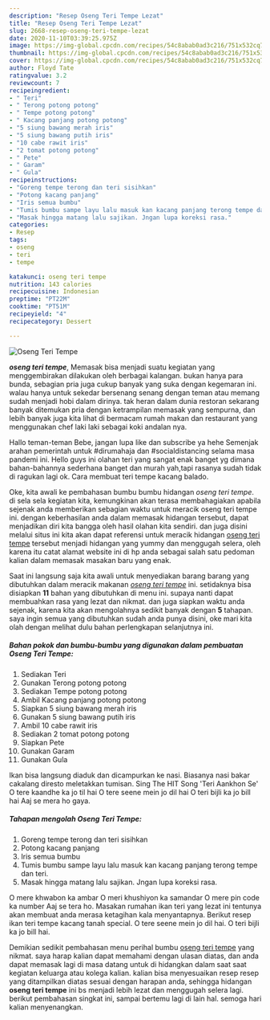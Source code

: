 ```yaml
---
description: "Resep Oseng Teri Tempe Lezat"
title: "Resep Oseng Teri Tempe Lezat"
slug: 2668-resep-oseng-teri-tempe-lezat
date: 2020-11-10T03:39:25.975Z
image: https://img-global.cpcdn.com/recipes/54c8abab0ad3c216/751x532cq70/oseng-teri-tempe-foto-resep-utama.jpg
thumbnail: https://img-global.cpcdn.com/recipes/54c8abab0ad3c216/751x532cq70/oseng-teri-tempe-foto-resep-utama.jpg
cover: https://img-global.cpcdn.com/recipes/54c8abab0ad3c216/751x532cq70/oseng-teri-tempe-foto-resep-utama.jpg
author: Floyd Tate
ratingvalue: 3.2
reviewcount: 7
recipeingredient:
- " Teri"
- " Terong potong potong"
- " Tempe potong potong"
- " Kacang panjang potong potong"
- "5 siung bawang merah iris"
- "5 siung bawang putih iris"
- "10 cabe rawit iris"
- "2 tomat potong potong"
- " Pete"
- " Garam"
- " Gula"
recipeinstructions:
- "Goreng tempe terong dan teri sisihkan"
- "Potong kacang panjang"
- "Iris semua bumbu"
- "Tumis bumbu sampe layu lalu masuk kan kacang panjang terong tempe dan teri."
- "Masak hingga matang lalu sajikan. Jngan lupa koreksi rasa."
categories:
- Resep
tags:
- oseng
- teri
- tempe

katakunci: oseng teri tempe 
nutrition: 143 calories
recipecuisine: Indonesian
preptime: "PT22M"
cooktime: "PT51M"
recipeyield: "4"
recipecategory: Dessert

---
```



![Oseng Teri Tempe](https://img-global.cpcdn.com/recipes/54c8abab0ad3c216/751x532cq70/oseng-teri-tempe-foto-resep-utama.jpg)

<b><i>oseng teri tempe</i></b>, Memasak bisa menjadi suatu kegiatan yang menggembirakan dilakukan oleh berbagai kalangan. bukan hanya para bunda, sebagian pria juga cukup banyak yang suka dengan kegemaran ini. walau hanya untuk sekedar bersenang senang dengan teman atau memang sudah menjadi hobi dalam dirinya. tak heran dalam dunia restoran sekarang banyak ditemukan pria dengan ketrampilan memasak yang sempurna, dan lebih banyak juga kita lihat di bermacam rumah makan dan restaurant yang menggunakan chef laki laki sebagai koki andalan nya.

Hallo teman-teman Bebe, jangan lupa like dan subscribe ya hehe Semenjak arahan pemerintah untuk #dirumahaja dan #socialdistancing selama masa pandemi ini. Hello guys ini olahan teri yang sangat enak banget yg dimana bahan-bahannya sederhana banget dan murah yah,tapi rasanya sudah tidak di ragukan lagi ok. Cara membuat teri tempe kacang balado.

Oke, kita awali ke pembahasan bumbu bumbu hidangan <i>oseng teri tempe</i>. di sela sela kegiatan kita, kemungkinan akan terasa membahagiakan apabila sejenak anda memberikan sebagian waktu untuk meracik oseng teri tempe ini. dengan keberhasilan anda dalam memasak hidangan tersebut, dapat menjadikan diri kita bangga oleh hasil olahan kita sendiri. dan juga disini melalui situs ini kita akan dapat referensi untuk meracik hidangan <u>oseng teri tempe</u> tersebut menjadi hidangan yang yummy dan menggugah selera, oleh karena itu catat alamat website ini di hp anda sebagai salah satu pedoman kalian dalam memasak masakan baru yang enak.


Saat ini langsung saja kita awali untuk menyediakan barang barang yang dibutuhkan dalam meracik makanan <u><i>oseng teri tempe</i></u> ini. setidaknya bisa disiapkan <b>11</b> bahan yang dibutuhkan di menu ini. supaya nanti dapat membuahkan rasa yang lezat dan nikmat. dan juga siapkan waktu anda sejenak, karena kita akan mengolahnya sedikit banyak dengan <b>5</b> tahapan. saya ingin semua yang dibutuhkan sudah anda punya disini, oke mari kita olah dengan melihat dulu bahan perlengkapan selanjutnya ini.

<!--inarticleads1-->

##### Bahan pokok dan bumbu-bumbu yang digunakan dalam pembuatan Oseng Teri Tempe:

1. Sediakan  Teri
1. Gunakan  Terong potong potong
1. Sediakan  Tempe potong potong
1. Ambil  Kacang panjang potong potong
1. Siapkan 5 siung bawang merah iris
1. Gunakan 5 siung bawang putih iris
1. Ambil 10 cabe rawit iris
1. Sediakan 2 tomat potong potong
1. Siapkan  Pete
1. Gunakan  Garam
1. Gunakan  Gula


Ikan bisa langsung diaduk dan dicampurkan ke nasi. Biasanya nasi bakar cakalang diresto meletakkan tumisan. Sing The HIT Song &#39;Teri Aankhon Se&#39; O tere kaandhe ka jo til hai O tere seene mein jo dil hai O teri bijli ka jo bill hai Aaj se mera ho gaya. 

<!--inarticleads2-->

##### Tahapan mengolah Oseng Teri Tempe:

1. Goreng tempe terong dan teri sisihkan
1. Potong kacang panjang
1. Iris semua bumbu
1. Tumis bumbu sampe layu lalu masuk kan kacang panjang terong tempe dan teri.
1. Masak hingga matang lalu sajikan. Jngan lupa koreksi rasa.


O mere khwabon ka ambar O meri khushiyon ka samandar O mere pin code ka number Aaj se tera ho. Masakan rumahan ikan teri yang lezat ini tentunya akan membuat anda merasa ketagihan kala menyantapnya. Berikut resep ikan teri tempe kacang tanah special. O tere seene mein jo dil hai. O teri bijli ka jo bill hai. 

Demikian sedikit pembahasan menu perihal bumbu <u>oseng teri tempe</u> yang nikmat. saya harap kalian dapat memahami dengan ulasan diatas, dan anda dapat memasak lagi di masa datang untuk di hidangkan dalam saat saat kegiatan keluarga atau kolega kalian. kalian bisa menyesuaikan resep resep yang ditampilkan diatas sesuai dengan harapan anda, sehingga hidangan <b>oseng teri tempe</b> ini bs menjadi lebih lezat dan menggugah selera lagi. berikut pembahasan singkat ini, sampai bertemu lagi di lain hal. semoga hari kalian menyenangkan.
